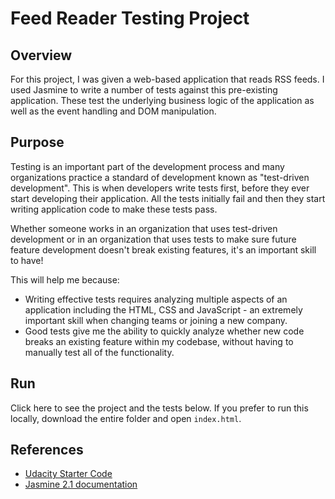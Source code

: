 # Feed Reader Testing Project

## Overview

For this project, I was given a web-based application that reads RSS feeds. I used Jasmine to write a number of tests against this pre-existing application. These test the underlying business logic of the application as well as the event handling and DOM manipulation.


## Purpose

Testing is an important part of the development process and many organizations practice a standard of development known as "test-driven development". This is when developers write tests first, before they ever start developing their application. All the tests initially fail and then they start writing application code to make these tests pass.

Whether someone works in an organization that uses test-driven development or in an organization that uses tests to make sure future feature development doesn't break existing features, it's an important skill to have!

This will help me because:

* Writing effective tests requires analyzing multiple aspects of an application including the HTML, CSS and JavaScript - an extremely important skill when changing teams or joining a new company.
* Good tests give me the ability to quickly analyze whether new code breaks an existing feature within my codebase, without having to manually test all of the functionality.


## Run

Click here to see the project and the tests below. If you prefer to run this locally, download the entire folder and open `index.html`.

## References

* [Udacity Starter Code](https://github.com/udacity/frontend-nanodegree-feedreader)
* [Jasmine 2.1 documentation](https://jasmine.github.io/2.1/introduction.html)